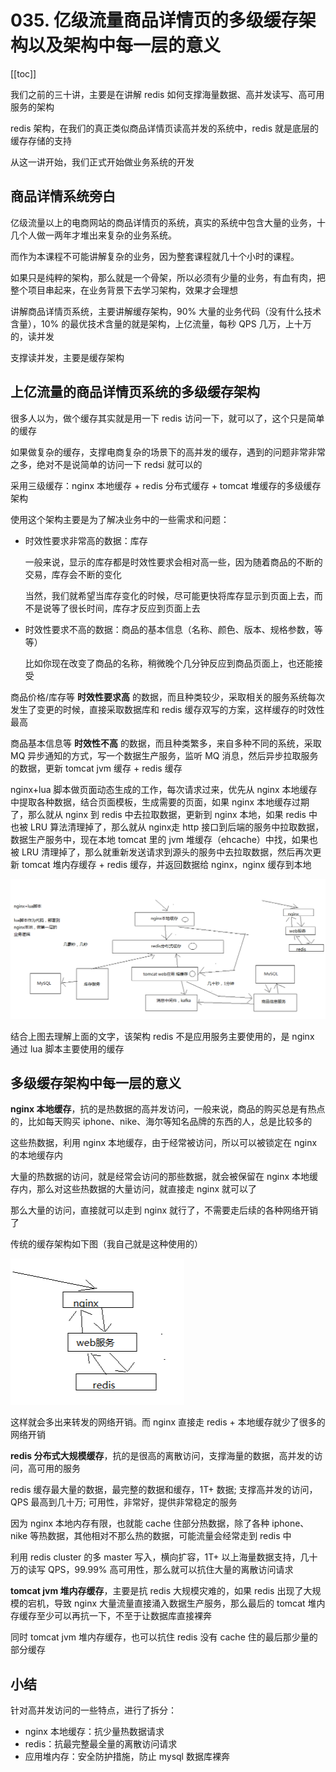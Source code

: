 # 035. 亿级流量商品详情页的多级缓存架构以及架构中每一层的意义
[[toc]]

我们之前的三十讲，主要是在讲解 redis 如何支撑海量数据、高并发读写、高可用服务的架构

redis 架构，在我们的真正类似商品详情页读高并发的系统中，redis 就是底层的缓存存储的支持

从这一讲开始，我们正式开始做业务系统的开发

## 商品详情系统旁白

亿级流量以上的电商网站的商品详情页的系统，真实的系统中包含大量的业务，十几个人做一两年才堆出来复杂的业务系统。

而作为本课程不可能讲解复杂的业务，因为整套课程就几十个小时的课程。

如果只是纯粹的架构，那么就是一个骨架，所以必须有少量的业务，有血有肉，把整个项目串起来，在业务背景下去学习架构，效果才会理想

讲解商品详情页系统，主要讲解缓存架构，90% 大量的业务代码（没有什么技术含量），10% 的最优技术含量的就是架构，上亿流量，每秒 QPS 几万，上十万的，读并发

支撑读并发，主要是缓存架构

## 上亿流量的商品详情页系统的多级缓存架构
很多人以为，做个缓存其实就是用一下 redis 访问一下，就可以了，这个只是简单的缓存

如果做复杂的缓存，支撑电商复杂的场景下的高并发的缓存，遇到的问题非常非常之多，绝对不是说简单的访问一下 redsi 就可以的

采用三级缓存：nginx 本地缓存 + redis 分布式缓存 + tomcat 堆缓存的多级缓存架构

使用这个架构主要是为了解决业务中的一些需求和问题：

- 时效性要求非常高的数据：库存

    一般来说，显示的库存都是时效性要求会相对高一些，因为随着商品的不断的交易，库存会不断的变化

    当然，我们就希望当库存变化的时候，尽可能更快将库存显示到页面上去，而不是说等了很长时间，库存才反应到页面上去
- 时效性要求不高的数据：商品的基本信息（名称、颜色、版本、规格参数，等等）

    比如你现在改变了商品的名称，稍微晚个几分钟反应到商品页面上，也还能接受

商品价格/库存等 **时效性要求高** 的数据，而且种类较少，采取相关的服务系统每次发生了变更的时候，直接采取数据库和 redis 缓存双写的方案，这样缓存的时效性最高

商品基本信息等 **时效性不高** 的数据，而且种类繁多，来自多种不同的系统，采取 MQ 异步通知的方式，写一个数据生产服务，监听 MQ 消息，然后异步拉取服务的数据，更新 tomcat jvm 缓存 + redis 缓存

nginx+lua 脚本做页面动态生成的工作，每次请求过来，优先从 nginx 本地缓存中提取各种数据，结合页面模板，生成需要的页面，如果 nginx 本地缓存过期了，那么就从 nginx 到 redis 中去拉取数据，更新到 nginx 本地，如果 redis 中也被 LRU 算法清理掉了，那么就从 nginx走 http 接口到后端的服务中拉取数据，数据生产服务中，现在本地 tomcat 里的 jvm 堆缓存（ehcache）中找，如果也被 LRU 清理掉了，那么就重新发送请求到源头的服务中去拉取数据，然后再次更新 tomcat 堆内存缓存 + redis 缓存，并返回数据给 nginx，nginx 缓存到本地

![](./assets/markdown-img-paste-20190331203045365.png)

结合上图去理解上面的文字，该架构 redis 不是应用服务主要使用的，是 nginx 通过 lua 脚本主要使用的缓存

## 多级缓存架构中每一层的意义
**nginx 本地缓存**，抗的是热数据的高并发访问，一般来说，商品的购买总是有热点的，比如每天购买 iphone、nike、海尔等知名品牌的东西的人，总是比较多的

这些热数据，利用 nginx 本地缓存，由于经常被访问，所以可以被锁定在 nginx 的本地缓存内

大量的热数据的访问，就是经常会访问的那些数据，就会被保留在 nginx 本地缓存内，那么对这些热数据的大量访问，就直接走 nginx 就可以了

那么大量的访问，直接就可以走到 nginx 就行了，不需要走后续的各种网络开销了

传统的缓存架构如下图（我自己就是这种使用的）

![](./assets/markdown-img-paste-20190331203423381.png)

这样就会多出来转发的网络开销。而 nginx 直接走 redis + 本地缓存就少了很多的网络开销

**redis 分布式大规模缓存**，抗的是很高的离散访问，支撑海量的数据，高并发的访问，高可用的服务

redis 缓存最大量的数据，最完整的数据和缓存，1T+ 数据; 支撑高并发的访问，QPS 最高到几十万; 可用性，非常好，提供非常稳定的服务

因为 nginx 本地内存有限，也就能 cache 住部分热数据，除了各种 iphone、nike 等热数据，其他相对不那么热的数据，可能流量会经常走到 redis 中

利用 redis cluster 的多 master 写入，横向扩容，1T+ 以上海量数据支持，几十万的读写 QPS，99.99% 高可用性，那么就可以抗住大量的离散访问请求

**tomcat jvm 堆内存缓存**，主要是抗 redis 大规模灾难的，如果 redis 出现了大规模的宕机，导致 nginx 大量流量直接涌入数据生产服务，那么最后的 tomcat 堆内存缓存至少可以再抗一下，不至于让数据库直接裸奔

同时 tomcat jvm 堆内存缓存，也可以抗住 redis 没有 cache 住的最后那少量的部分缓存

## 小结

针对高并发访问的一些特点，进行了拆分：

- nginx 本地缓存：抗少量热数据请求
- redis：抗最完整最全量的离散访问请求
- 应用堆内存：安全防护措施，防止 mysql 数据库裸奔
